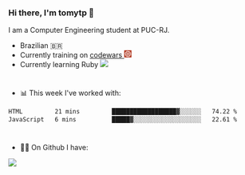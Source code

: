 ### Hi there, I'm tomytp 👋

I am a Computer Engineering student at PUC-RJ.
- Brazilian 🇧🇷
- Currently training on  <a href="https://www.codewars.com/" target="_blank"> codewars </a><img src="Images/codewars.svg" width="15"/>
- Currently learning Ruby  <img src="https://upload.wikimedia.org/wikipedia/commons/7/73/Ruby_logo.svg" width="15"/>

#
- 📊 This week I've worked with:
<!--START_SECTION:waka-->
```text
HTML         21 mins         ██████████████████▓░░░░░░   74.22 % 
JavaScript   6 mins          █████▓░░░░░░░░░░░░░░░░░░░   22.61 % 
```
<!--END_SECTION:waka-->

#
- :man_technologist: On Github I have:

<img height="200em" src="https://github-readme-stats.vercel.app/api?username=tomytp&show_icons=true&hide_border=true&&count_private=true&include_all_commits=true&theme=material-palenight&hide_title=true" />  

